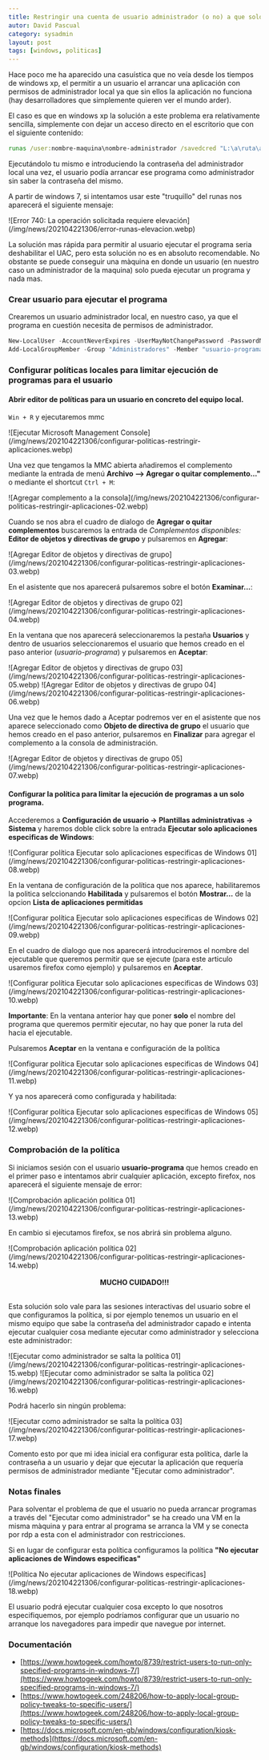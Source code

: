 ```yaml
---
title: Restringir una cuenta de usuario administrador (o no) a que solo pueda ejecutar ciertos programas en windows 10
autor: David Pascual
category: sysadmin
layout: post
tags: [windows, politicas]
---
```


Hace poco me ha aparecido una casuística que no veía desde los tiempos de windows xp, el permitir a un usuario el arrancar una aplicación con permisos de administrador local ya que sin ellos la aplicación no funciona (hay desarrolladores que simplemente quieren ver el mundo arder).

El caso es que en windows xp la solución a este problema era relativamente sencilla, simplemente con dejar un acceso directo en el escritorio que con el siguiente contenido:

```cmd
runas /user:nombre-maquina\nombre-administrador /savedcred "L:\a\ruta\al\ejecutable.exe"
```

Ejecutándolo tu mismo e introduciendo la contraseña del administrador local una vez, el usuario podía arrancar ese programa como administrador sin saber la contraseña del mismo.

A partir de windows 7, si intentamos usar este "truquillo" del runas nos aparecerá el siguiente mensaje:

<div class="image" markdown="1">
![Error 740: La operación solicitada requiere elevación](/img/news/202104221306/error-runas-elevacion.webp)
</div>

La solución mas rápida para permitir al usuario ejecutar el programa seria deshabilitar el UAC, pero esta solución no es en absoluto recomendable. No obstante se puede conseguir una màquina en donde un usuario (en nuestro caso un administrador de la maquina) solo pueda ejecutar un programa y nada mas.


### Crear usuario para ejecutar el programa

Crearemos un usuario administrador local, en nuestro caso, ya que el programa en cuestión necesita de permisos de administrador.

```powershell
New-LocalUser -AccountNeverExpires -UserMayNotChangePassword -PasswordNeverExpires -Name "usuario-programa"
Add-LocalGroupMember -Group "Administradores" -Member "usuario-programa"
```

### Configurar políticas locales para limitar ejecución de programas para el usuario

#### Abrir editor de políticas para un usuario en concreto del equipo local.

`Win + R` y ejecutaremos mmc

<div class="image" markdown="1">
![Ejecutar Microsoft Management Console](/img/news/202104221306/configurar-politicas-restringir-aplicaciones.webp)
</div>

Una vez que tengamos la MMC abierta añadiremos el complemento mediante la entrada de menú **Archivo --> Agregar o quitar complemento..."** o mediante el shortcut `Ctrl + M`:

<div class="image" markdown="1">
![Agregar complemento a la consola](/img/news/202104221306/configurar-politicas-restringir-aplicaciones-02.webp)
</div>

Cuando se nos abra el cuadro de dialogo de **Agregar o quitar complementos** buscaremos la entrada de *Complementos disponibles:* **Editor de objetos y directivas de grupo** y pulsaremos en **Agregar**:

<div class="image" markdown="1">
![Agregar Editor de objetos y directivas de grupo](/img/news/202104221306/configurar-politicas-restringir-aplicaciones-03.webp)
</div>

En el asistente que nos aparecerá pulsaremos sobre el botón **Examinar...**:

<div class="image" markdown="1">
![Agregar Editor de objetos y directivas de grupo 02](/img/news/202104221306/configurar-politicas-restringir-aplicaciones-04.webp)
</div>

En la ventana que nos aparecerá seleccionaremos la pestaña **Usuarios** y dentro de usuarios seleccionaremos el usuario que hemos creado en el paso anterior (*usuario-programa*) y pulsaremos en **Aceptar**:

<div class="image" markdown="1">
![Agregar Editor de objetos y directivas de grupo 03](/img/news/202104221306/configurar-politicas-restringir-aplicaciones-05.webp)
![Agregar Editor de objetos y directivas de grupo 04](/img/news/202104221306/configurar-politicas-restringir-aplicaciones-06.webp)
</div>

Una vez que le hemos dado a Aceptar podremos ver en el asistente que nos aparece seleccionado como **Objeto de directiva de grupo** el usuario que hemos creado en el paso anterior, pulsaremos en **Finalizar** para agregar el complemento a la consola de administración.

<div class="image" markdown="1">
![Agregar Editor de objetos y directivas de grupo 05](/img/news/202104221306/configurar-politicas-restringir-aplicaciones-07.webp)
</div>

#### Configurar la política para limitar la ejecución de programas a un solo programa.

Accederemos a **Configuración de usuario -> Plantillas administrativas -> Sistema** y haremos doble click sobre la entrada **Ejecutar solo aplicaciones especificas de Windows**:

<div class="image" markdown="1">
![Configurar política Ejecutar solo aplicaciones especificas de Windows 01](/img/news/202104221306/configurar-politicas-restringir-aplicaciones-08.webp)
</div>

En la ventana de configuración de la política que nos aparece, habilitaremos la politica selccionando **Habilitada** y pulsaremos el botón **Mostrar...** de la opcion **Lista de aplicaciones permitidas**

<div class="image" markdown="1">
![Configurar política Ejecutar solo aplicaciones especificas de Windows 02](/img/news/202104221306/configurar-politicas-restringir-aplicaciones-09.webp)
</div>

En el cuadro de dialogo que nos aparecerá introduciremos el nombre del ejecutable que queremos permitir que se ejecute (para este articulo usaremos firefox como ejemplo) y pulsaremos en **Aceptar**.

<div class="image" markdown="1">
![Configurar política Ejecutar solo aplicaciones especificas de Windows 03](/img/news/202104221306/configurar-politicas-restringir-aplicaciones-10.webp)
</div>

**Importante**: En la ventana anterior hay que poner **solo** el nombre del programa que queremos permitir ejecutar, no hay que poner la ruta del hacia el ejecutable.

Pulsaremos **Aceptar** en la ventana e configuración de la política 

<div class="image" markdown="1">
![Configurar política Ejecutar solo aplicaciones especificas de Windows 04](/img/news/202104221306/configurar-politicas-restringir-aplicaciones-11.webp)
</div>

Y ya nos aparecerá como configurada y habilitada:

<div class="image" markdown="1">
![Configurar política Ejecutar solo aplicaciones especificas de Windows 05](/img/news/202104221306/configurar-politicas-restringir-aplicaciones-12.webp)
</div>

### Comprobación de la política 

Si iniciamos sesión con el usuario **usuario-programa** que hemos creado en el primer paso e intentamos abrir cualquier aplicación, excepto firefox, nos aparecerá el siguiente mensaje de error:

<div class="image" markdown="1">
![Comprobación aplicación política 01](/img/news/202104221306/configurar-politicas-restringir-aplicaciones-13.webp)
</div>

En cambio si ejecutamos firefox, se nos abrirá sin problema alguno.

<div class="image" markdown="1">
![Comprobación aplicación política 02](/img/news/202104221306/configurar-politicas-restringir-aplicaciones-14.webp)
</div>

<div style="text-align:center" class="alert alert-danger" role="alert">
<div>&nbsp;</div>
<strong>MUCHO CUIDADO!!!</strong>
<div>&nbsp;</div>
</div>

Esta solución solo vale para las sesiones interactivas del usuario sobre el que configuramos la política, si por ejemplo tenemos un usuario en el mismo equipo que sabe la contraseña del administrador capado e intenta ejecutar cualquier cosa mediante ejecutar como administrador y selecciona este administrador:

<div class="image" markdown="1">
![Ejecutar como administrador se salta la política 01](/img/news/202104221306/configurar-politicas-restringir-aplicaciones-15.webp)
![Ejecutar como administrador se salta la política 02](/img/news/202104221306/configurar-politicas-restringir-aplicaciones-16.webp)
</div>

Podrá hacerlo sin ningún problema:

<div class="image" markdown="1">
![Ejecutar como administrador se salta la política 03](/img/news/202104221306/configurar-politicas-restringir-aplicaciones-17.webp)
</div>

Comento esto por que mi idea inicial era configurar esta política, darle la contraseña a un usuario y dejar que ejecutar la aplicación que requería permisos de administrador mediante "Ejecutar como administrador".

### Notas finales

Para solventar el problema de que el usuario no pueda arrancar programas a través del "Ejecutar como administrador" se ha creado una VM en la misma màquina y para entrar al programa se arranca la VM y se conecta por rdp a esta con el administrador con restricciones.

Si en lugar de configurar esta política configuramos la política **"No ejecutar aplicaciones de Windows especificas"**

<div class="image" markdown="1">
![Política No ejecutar aplicaciones de Windows especificas](/img/news/202104221306/configurar-politicas-restringir-aplicaciones-18.webp)
</div>

El usuario podrá ejecutar cualquier cosa excepto lo que nosotros especifiquemos, por ejemplo podríamos configurar que un usuario no arranque los navegadores para impedir que navegue por internet.

### Documentación

* [https://www.howtogeek.com/howto/8739/restrict-users-to-run-only-specified-programs-in-windows-7/](https://www.howtogeek.com/howto/8739/restrict-users-to-run-only-specified-programs-in-windows-7/)
* [https://www.howtogeek.com/248206/how-to-apply-local-group-policy-tweaks-to-specific-users/](https://www.howtogeek.com/248206/how-to-apply-local-group-policy-tweaks-to-specific-users/)
* [https://docs.microsoft.com/en-gb/windows/configuration/kiosk-methods](https://docs.microsoft.com/en-gb/windows/configuration/kiosk-methods)